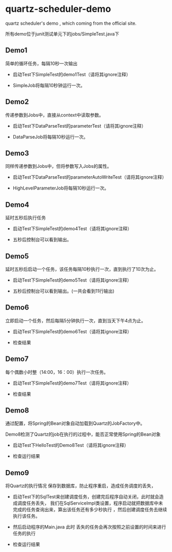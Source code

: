 # quartz-scheduler-demo
quartz scheduler's demo , which coming from the official site.

所有demo位于junit测试单元下的jobs/SimpleTest.java下

## Demo1

简单的循环任务，每隔10秒一次输出

*  启动Test下SimpleTest的demo1Test（请将其ignore注释）

*  SimpleJob将每隔10秒钟运行一次。

## Demo2

传递参数到Jobs中，直接从context中读取参数。

* 启动Test下DataParseTest的parameterTest（请将其ignore注释）

* DataParseJob将每隔10秒运行一次。

## Demo3

同样传递参数到Jobs中，但将参数写入Jobs的属性。

* 启动Test下DataParseTest的parameterAutoWriteTest（请将其ignore注释）

* HighLevelParameterJob将每隔10秒运行一次。

## Demo4

延时五秒后执行任务

* 启动Test下SimpleTest的demo4Test（请将其ignore注释）

* 五秒后控制台可以看到输出。

## Demo5

延时五秒后启动一个任务，该任务每隔10秒执行一次，直到执行了10次为止。

* 启动Test下SimpleTest的demo5Test（请将其ignore注释）

* 五秒后控制台可以看到输出。(一共会看到11行输出)

## Demo6

立即启动一个任务，然后每隔5分钟执行一次，直到当天下午4点为止。

* 启动Test下SimpleTest的demo6Test（请将其ignore注释）

* 检查结果

## Demo7

每个偶数小时整（14:00，16：00）执行一次任务。

* 启动Test下SimpleTest的demo7Test（请将其ignore注释）

* 检查结果

## Demo8

通过配置，将Spring的Bean对象自动加载到Quartz的JobFactory中。

Demo8检测了Quartz的job在执行的过程中，能否正常使用Spring的Bean对象

* 启动Test下HelloTest的Demo8Test（请将其ignore注释）

* 检查运行结果


## Demo9

将Quartz的执行情况 保存到数据库，防止程序重启，造成任务调度的丢失，
* 启动Test下的SqlTest来创建调度任务，创建完后程序自动关闭，此时就会造成调度任务丢失，
我们在SqlServiceImpl类设置，程序启动就把数据库中未完成的任务查询出来，算出该任务还有多少秒执行
，然后创建调度任务去继续执行该任务。

* 然后启动程序的Main.java 此时 丢失的任务会再次按照之前设置的时间来进行任务的执行

* 检查运行结果
